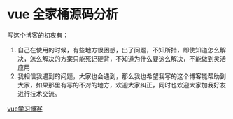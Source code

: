 #  vue 全家桶源码分析

写这个博客的初衷有：

1. 自己在使用的时候，有些地方很困惑，出了问题，不知所措，即使知道怎么解决，怎么解决的方案只能死记硬背，不知道为什么要这么解决，不能做到灵活应用
2. 我相信我遇到的问题，大家也会遇到，那么我也希望我写的这个博客能帮助到大家，如果那里有写的不对的地方，欢迎大家纠正，同时也欢迎大家加我好友进行技术交流。

[vue学习博客](https://gitbu.github.io/learn-vue/vue2/prepare/)

